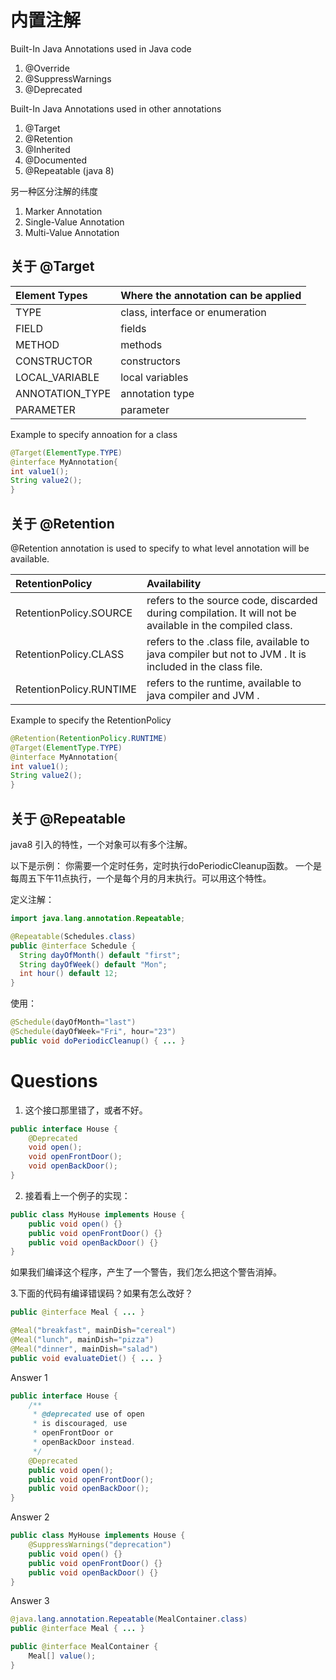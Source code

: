 

# 内置注解
Built-In Java Annotations used in Java code
1. @Override
2. @SuppressWarnings
3. @Deprecated

Built-In Java Annotations used in other annotations
1. @Target
2. @Retention
3. @Inherited
4. @Documented
5. @Repeatable (java 8)

另一种区分注解的纬度
1. Marker Annotation
2. Single-Value Annotation
3. Multi-Value Annotation

## 关于 @Target

|Element Types| Where the annotation can be applied|
|:------| :------ |
|TYPE	|class, interface or enumeration|
|FIELD	|fields|
|METHOD	|methods|
|CONSTRUCTOR	|constructors|
|LOCAL_VARIABLE	|local variables|
|ANNOTATION_TYPE	|annotation type|
|PARAMETER	|parameter|

Example to specify annoation for a class
```java 
@Target(ElementType.TYPE)  
@interface MyAnnotation{  
int value1();  
String value2();  
}  
```

## 关于 @Retention
@Retention annotation is used to specify to what level annotation will be available.

|RetentionPolicy	|Availability|
|:------| :------ |
|RetentionPolicy.SOURCE	|refers to the source code, discarded during compilation. It will not be available in the compiled class.|
|RetentionPolicy.CLASS	|refers to the .class file, available to java compiler but not to JVM . It is included in the class file.|
|RetentionPolicy.RUNTIME	|refers to the runtime, available to java compiler and JVM .|

Example to specify the RetentionPolicy
```java 
@Retention(RetentionPolicy.RUNTIME)  
@Target(ElementType.TYPE)  
@interface MyAnnotation{  
int value1();  
String value2();  
}
```  

## 关于 @Repeatable

java8 引入的特性，一个对象可以有多个注解。

以下是示例：
你需要一个定时任务，定时执行doPeriodicCleanup函数。
一个是每周五下午11点执行，一个是每个月的月末执行。可以用这个特性。

定义注解：

```java 
import java.lang.annotation.Repeatable;

@Repeatable(Schedules.class)
public @interface Schedule {
  String dayOfMonth() default "first";
  String dayOfWeek() default "Mon";
  int hour() default 12;
}
```

使用：
```java 
@Schedule(dayOfMonth="last")
@Schedule(dayOfWeek="Fri", hour="23")
public void doPeriodicCleanup() { ... }
```  


# Questions
 
1. 这个接口那里错了，或者不好。
```java 
public interface House {
    @Deprecated
    void open();
    void openFrontDoor();
    void openBackDoor();
}
```
2.  接着看上一个例子的实现：
```java 
public class MyHouse implements House {
    public void open() {}
    public void openFrontDoor() {}
    public void openBackDoor() {}
}
```
如果我们编译这个程序，产生了一个警告，我们怎么把这个警告消掉。
 

3.下面的代码有编译错误码？如果有怎么改好？


```java 
public @interface Meal { ... }

@Meal("breakfast", mainDish="cereal")
@Meal("lunch", mainDish="pizza")
@Meal("dinner", mainDish="salad")
public void evaluateDiet() { ... }
```


Answer  1
```java 
public interface House { 
    /**
     * @deprecated use of open 
     * is discouraged, use
     * openFrontDoor or 
     * openBackDoor instead.
     */
    @Deprecated
    public void open(); 
    public void openFrontDoor();
    public void openBackDoor();
}
```

Answer  2
```java 
public class MyHouse implements House { 
    @SuppressWarnings("deprecation")
    public void open() {} 
    public void openFrontDoor() {}
    public void openBackDoor() {}
}
```
Answer  3
```java 
@java.lang.annotation.Repeatable(MealContainer.class)
public @interface Meal { ... }

public @interface MealContainer {
    Meal[] value();
}
```
